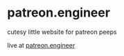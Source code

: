 # patreon.engineer

cutesy little website for patreon peeps

live at [patreon.engineer](https://patreon.engineer)